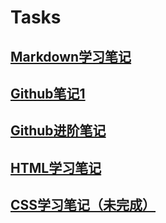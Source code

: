 # Tasks
## [Markdown学习笔记](https://githubfast.com/Jimmy-050104/Tasks/blob/main/MarkdownLearnng.md)
## [Github笔记1](https://githubfast.com/Jimmy-050104/Tasks/blob/main/GithubLearning.md)
## [Github进阶笔记](https://githubfast.com/Jimmy-050104/Tasks/blob/main/GithubLearning2.md)
## [HTML学习笔记](https://githubfast.com/Jimmy-050104/Tasks/blob/main/HTMLLearing.md)
## [CSS学习笔记（未完成）](https://githubfast.com/Jimmy-050104/Tasks/blob/main/CSSLearning.md)
